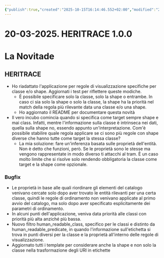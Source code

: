 ```yaml
---
{"publish":true,"created":"2025-10-15T16:14:46.552+02:00","modified":"2025-03-20T12:00:00.000+01:00","cssclasses":""}
---
```



# 20-03-2025. HERITRACE 1.0.0

# La Novitade

## HERITRACE

- Ho riadattato l'applicazione per regole di visualizzazione specifiche per classe e/o shape. Aggiornati i test per riflettere queste modiche.
	- È possibile specificare solo la classe, solo la shape o entrambe. In caso ci sia solo la shape o solo la classe, la shape ha la priorità nel match della regola più rilevante data una classe e/o una shape. 
	- Ho aggiornato il README per documentare questa novità
- Il vero incubo comincia quando si specifica come target sempre shape e mai class. Infatti, mentre l'informazione sulla classe è intrinseca nei dati, quella sulla shape no, essendo appunto un'interpretazione. Com'è possibile stabilire quale regola applicare se ci sono più regole con shape diverse che hanno tutte come target la stessa classe?
	- La mia soluzione: fare un'inferenza basata sulle proprietà dell'entità. Non è detto che funzioni, però. Se le proprietà sono le stesse ma vengono rappresentate in modo diverso ti attacchi al tram. È un caso molto limite che si risolve solo rendendo obbligatoria la classe come target e la shape come opzionale.  

### Bugfix

- Le proprietà in base alle quali riordinare gli elementi del catalogo venivano cercate solo dopo aver trovato le entità rilevanti per una certa classe, quindi le regole di ordinamento non venivano applicate al primo avvio del catalogo, ma solo dopo aver specificato esplicitamente dei parametri di ordinamento.
- In alcuni punti dell'applicazione, veniva data priorità alle classi con priorità più alta anziché più bassa.
- Nuovo filtro human_readable_class, specifico per le classi e distinto da human_readable_predicate, in quando l'informazione sull'etichetta si trova in punti diversi per la classe e la proprietà all'interno delle regole di visualizzazione.
- Aggiornato tutti i template per considerare anche la shape e non solo la classe nella trasformazione degli URI in etichette